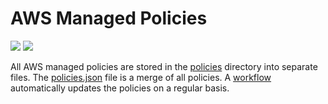# AWS Managed Policies

![](https://shields.io/date/1679899054.svg?label=last%20run)
![](https://shields.io/date/1679899054.svg?label=last%20updated)

All AWS managed policies are stored in the [policies](policies) directory into
separate files. The [policies.json](policies/policies.json) file is a merge of
all policies. A [workflow](.github/workflows/list-policies.yaml) automatically
updates the policies on a regular basis.
